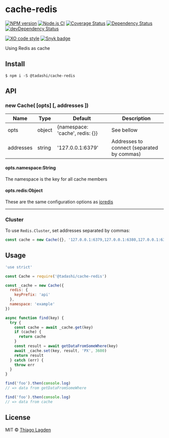 # cache-redis

[![NPM version][npm-img]][npm]
[![Node.js CI][ci-img]][ci]
[![Coverage Status][coveralls-img]][coveralls]
[![Dependency Status][dep-img]][dep]
[![devDependency Status][devDep-img]][devDep]

[![XO code style][xo-img]][xo]
[![Snyk badge][snyk-img]][snyk]

[npm-img]:         https://img.shields.io/npm/v/@tadashi/cache-redis.svg
[npm]:             https://www.npmjs.com/package/@tadashi/cache-redis
[ci-img]:          https://github.com/lagden/cache-redis/workflows/Node.js%20CI/badge.svg
[ci]:              https://github.com/lagden/cache-redis/actions?query=workflow%3A%22Node.js+CI%22
[coveralls-img]:   https://coveralls.io/repos/github/lagden/cache-redis/badge.svg?branch=master
[coveralls]:       https://coveralls.io/github/lagden/cache-redis?branch=master
[dep-img]:         https://david-dm.org/lagden/cache-redis.svg
[dep]:             https://david-dm.org/lagden/cache-redis
[devDep-img]:      https://david-dm.org/lagden/cache-redis/dev-status.svg
[devDep]:          https://david-dm.org/lagden/cache-redis#info=devDependencies
[xo-img]:          https://img.shields.io/badge/code_style-XO-5ed9c7.svg
[xo]:              https://github.com/sindresorhus/xo
[snyk-img]:        https://snyk.io/test/github/lagden/cache-redis/badge.svg
[snyk]:            https://snyk.io/test/github/lagden/cache-redis


Using Redis as cache


## Install

```
$ npm i -S @tadashi/cache-redis
```


## API

### new Cache( \[opts\] \[, addresses \])

Name        | Type                 | Default                            | Description
----------- | -------------------- | ---------------------------------- | ------------
opts        | object               | {namespace: 'cache', redis: {}}    | See bellow
addresses   | string               | '127.0.0.1:6379'                   | Addresses to connect (separated by commas)


#### opts.namespace:String

The namespace is the key for all cache members

#### opts.redis:Object

These are the same configuration options as [ioredis](https://github.com/luin/ioredis/blob/master/API.md)

---

### Cluster

To use `Redis.Cluster`, set addresses separated by commas:

```js
const cache = new Cache({}, '127.0.0.1:6379,127.0.0.1:6380,127.0.0.1:6381')
```


## Usage

```js
'use strict'

const Cache = require('@tadashi/cache-redis')

const _cache = new Cache({
  redis: {
    keyPrefix: 'api'
  },
  namespace: 'example'
})

async function find(key) {
  try {
    const cache = await _cache.get(key)
    if (cache) {
      return cache
    }
    const result = await getDataFromSomeWhere(key)
    await _cache.set(key, result, 'PX', 3600)
    return result
  } catch (err) {
    throw err
  }
}

find('foo').then(console.log)
// => data from getDataFromSomeWhere

find('foo').then(console.log)
// => data from cache
```


## License

MIT © [Thiago Lagden](https://lagden.in)
